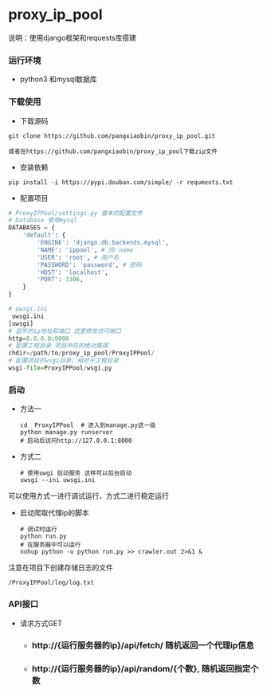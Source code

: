 # proxy_ip_pool

说明：使用django框架和requests库搭建

### 运行环境

- python3 和mysql数据库

### 下载使用

- 下载源码

```shell
git clone https://github.com/pangxiaobin/proxy_ip_pool.git

或者在https://github.com/pangxiaobin/proxy_ip_pool下载zip文件
```

- 安装依赖

```shell
pip install -i https://pypi.douban.com/simple/ -r requments.txt
```

- 配置项目

```python
# ProxyIPPool/settings.py 基本的配置文件
# Database 使用mysql
DATABASES = {
    'default': {
        'ENGINE': 'django.db.backends.mysql',
        'NAME': 'ippool', # db name
        'USER': 'root', # 用户名
        'PASSWORD': 'password', # 密码
        'HOST': 'localhost',
        'PORT': 3306,
    }
}

```

```python
# uwsgi.ini
 uwsgi.ini
[uwsgi]
# 监听的ip地址和端口 这里修改访问端口
http=0.0.0.0:8000 
# 配置工程目录 项目所在的绝对路径
chdir=/path/to/proxy_ip_pool/ProxyIPPool/
# 配置项目的wsgi目录。相对于工程目录
wsgi-file=ProxyIPPool/wsgi.py
```

### 启动

- 方法一

  ```shell
  cd  ProxyIPPool  # 进入到manage.py这一级
  python manage.py runserver
  # 启动后访问http://127.0.0.1:8000
  ```

- 方式二

  ```shell
  # 使用uwgi 启动服务 这样可以后台启动
  uwsgi --ini uwsgi.ini
  ```

可以使用方式一进行调试运行，方式二进行稳定运行

- 启动爬取代理ip的脚本

  ```shell
  # 调试时运行
  python run.py
  # 在服务器中可以运行　
  nohup python -u python run.py >> crawler.out 2>&1 & 
  ```

注意在项目下创建存储日志的文件

```
/ProxyIPPool/log/log.txt
```

### API接口

- 请求方式GET

  - ### http://{运行服务器的ip}/api/fetch/ 随机返回一个代理ip信息

  - ### http://{运行服务器的ip}/api/random/{个数}, 随机返回指定个数